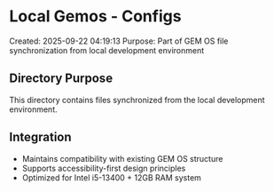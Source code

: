 # Local Gemos - Configs

Created: 2025-09-22 04:19:13
Purpose: Part of GEM OS file synchronization from local development environment

## Directory Purpose
This directory contains files synchronized from the local development environment.

## Integration
- Maintains compatibility with existing GEM OS structure
- Supports accessibility-first design principles
- Optimized for Intel i5-13400 + 12GB RAM system
